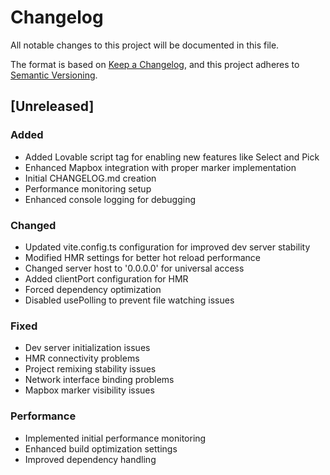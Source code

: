 
# Changelog
All notable changes to this project will be documented in this file.

The format is based on [Keep a Changelog](https://keepachangelog.com/en/1.0.0/),
and this project adheres to [Semantic Versioning](https://semver.org/spec/v2.0.0.html).

## [Unreleased]

### Added
- Added Lovable script tag for enabling new features like Select and Pick
- Enhanced Mapbox integration with proper marker implementation
- Initial CHANGELOG.md creation
- Performance monitoring setup
- Enhanced console logging for debugging

### Changed
- Updated vite.config.ts configuration for improved dev server stability
- Modified HMR settings for better hot reload performance
- Changed server host to '0.0.0.0' for universal access
- Added clientPort configuration for HMR
- Forced dependency optimization
- Disabled usePolling to prevent file watching issues

### Fixed
- Dev server initialization issues
- HMR connectivity problems
- Project remixing stability issues
- Network interface binding problems
- Mapbox marker visibility issues 

### Performance
- Implemented initial performance monitoring
- Enhanced build optimization settings
- Improved dependency handling
